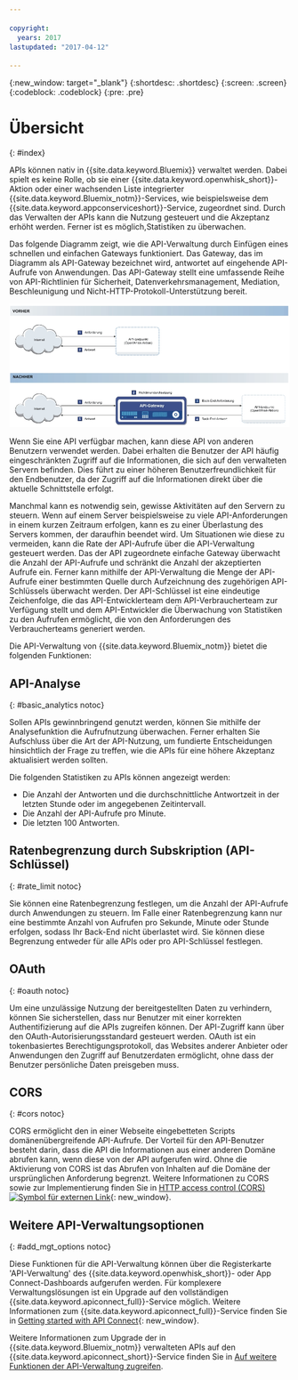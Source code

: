 ```yaml
---

copyright:
  years: 2017
lastupdated: "2017-04-12"

---
```



{:new_window: target="_blank"}
{:shortdesc: .shortdesc}
{:screen: .screen}
{:codeblock: .codeblock}
{:pre: .pre}

# Übersicht
{: #index}

APIs können nativ in {{site.data.keyword.Bluemix}} verwaltet werden. Dabei spielt es keine Rolle, ob sie einer {{site.data.keyword.openwhisk_short}}-Aktion oder einer wachsenden Liste integrierter {{site.data.keyword.Bluemix_notm}}-Services, wie beispielsweise dem {{site.data.keyword.appconserviceshort}}-Service, zugeordnet sind. Durch das Verwalten der APIs kann die Nutzung gesteuert und die Akzeptanz erhöht werden. Ferner ist es möglich,Statistiken zu überwachen.

Das folgende Diagramm zeigt, wie die API-Verwaltung durch Einfügen eines schnellen und einfachen Gateways funktioniert. Das Gateway, das im Diagramm als API-Gateway bezeichnet wird, antwortet auf eingehende API-Aufrufe von Anwendungen. Das API-Gateway stellt eine umfassende Reihe von API-Richtlinien für Sicherheit, Datenverkehrsmanagement, Mediation, Beschleunigung und Nicht-HTTP-Protokoll-Unterstützung bereit.

![API-Gateway - Ablauf](images/bluemix-native-apim-flow_ow.png "API-Verwaltung - Ablauf")

Wenn Sie eine API verfügbar machen, kann diese API von anderen Benutzern verwendet werden. Dabei erhalten die Benutzer der API häufig eingeschränkten Zugriff auf die Informationen, die sich auf den verwalteten Servern befinden. Dies führt zu einer höheren Benutzerfreundlichkeit für den Endbenutzer, da der Zugriff auf die Informationen direkt über die aktuelle Schnittstelle erfolgt.

Manchmal kann es notwendig sein, gewisse Aktivitäten auf den Servern zu steuern. Wenn auf einem Server beispielsweise zu viele API-Anforderungen in einem kurzen Zeitraum erfolgen, kann es zu einer Überlastung des Servers kommen, der daraufhin beendet wird. Um Situationen wie diese zu vermeiden, kann die Rate der API-Aufrufe über die API-Verwaltung gesteuert werden. Das der API zugeordnete einfache Gateway überwacht die Anzahl der API-Aufrufe und schränkt die Anzahl der akzeptierten Aufrufe ein. Ferner kann mithilfe der API-Verwaltung die Menge der API-Aufrufe einer bestimmten Quelle durch Aufzeichnung des zugehörigen API-Schlüssels überwacht werden. Der API-Schlüssel ist eine eindeutige Zeichenfolge, die das API-Entwicklerteam dem API-Verbraucherteam zur Verfügung stellt und dem API-Entwickler die Überwachung von Statistiken zu den Aufrufen ermöglicht, die von den Anforderungen des Verbraucherteams generiert werden.  

Die API-Verwaltung von {{site.data.keyword.Bluemix_notm}} bietet die folgenden Funktionen:
## API-Analyse
{: #basic_analytics notoc}

Sollen APIs gewinnbringend genutzt werden, können Sie mithilfe der Analysefunktion die Aufrufnutzung überwachen. Ferner erhalten Sie Aufschluss über die Art der API-Nutzung, um fundierte Entscheidungen hinsichtlich der Frage zu treffen, wie die APIs für eine höhere Akzeptanz aktualisiert werden sollten.

Die folgenden Statistiken zu APIs können angezeigt werden:
* Die Anzahl der Antworten und die durchschnittliche Antwortzeit in der letzten Stunde oder im angegebenen Zeitintervall.
* Die Anzahl der API-Aufrufe pro Minute.
* Die letzten 100 Antworten.

## Ratenbegrenzung durch Subskription (API-Schlüssel)
{: #rate_limit notoc}

Sie können eine Ratenbegrenzung festlegen, um die Anzahl der API-Aufrufe durch Anwendungen zu steuern. Im Falle einer Ratenbegrenzung kann nur eine bestimmte Anzahl von Aufrufen pro Sekunde, Minute oder Stunde erfolgen, sodass Ihr Back-End nicht überlastet wird. Sie können diese Begrenzung entweder für alle APIs oder pro API-Schlüssel festlegen.

## OAuth
{: #oauth notoc}

Um eine unzulässige Nutzung der bereitgestellten Daten zu verhindern, können Sie sicherstellen, dass nur Benutzer mit einer korrekten Authentifizierung auf die APIs zugreifen können. Der API-Zugriff kann über den OAuth-Autorisierungsstandard gesteuert werden. OAuth ist ein tokenbasiertes Berechtigungsprotokoll, das Websites anderer Anbieter oder Anwendungen den Zugriff auf Benutzerdaten ermöglicht, ohne dass der Benutzer persönliche Daten preisgeben muss.

## CORS
{: #cors notoc}

CORS ermöglicht den in einer Webseite eingebetteten Scripts domänenübergreifende API-Aufrufe. Der Vorteil für den API-Benutzer besteht darin, dass die API die Informationen aus einer anderen Domäne abrufen kann, wenn diese von der API aufgerufen wird. Ohne die Aktivierung von CORS ist das Abrufen von Inhalten auf die Domäne der ursprünglichen Anforderung begrenzt. Weitere Informationen zu CORS sowie zur Implementierung finden Sie in [HTTP access control (CORS) ![Symbol für externen Link](../../icons/launch-glyph.svg "Symbol für externen Link")](https://developer.mozilla.org/en-US/docs/Web/HTTP/Access_control_CORS.html){: new_window}.

## Weitere API-Verwaltungsoptionen
{: #add_mgt_options notoc}

Diese Funktionen für die API-Verwaltung können über die Registerkarte 'API-Verwaltung' des {{site.data.keyword.openwhisk_short}}- oder App Connect-Dashboards aufgerufen werden. Für komplexere Verwaltungslösungen ist ein Upgrade auf den vollständigen {{site.data.keyword.apiconnect_full}}-Service möglich. Weitere Informationen zum {{site.data.keyword.apiconnect_full}}-Service finden Sie in
[Getting started with API Connect](https://console.ng.bluemix.net/docs/services/apiconnect/index.html){: new_window}.

Weitere Informationen zum Upgrade der in {{site.data.keyword.Bluemix_notm}} verwalteten APIs auf den {{site.data.keyword.apiconnect_short}}-Service finden Sie in [Auf weitere Funktionen der API-Verwaltung zugreifen](upgrade.html).

